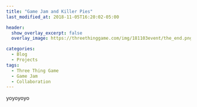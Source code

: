```yaml
---
title: "Game Jam and Killer Pies"
last_modified_at: 2018-11-05T16:20:02-05:00

header:
  show_overlay_excerpt: false
  overlay_image: https://threethinggame.com/img/181103event/the_end.png

categories:
  - Blog
  - Projects
tags:
  - Three Thing Game
  - Game Jam
  - Collaboration
---
```

yoyoyoyo
